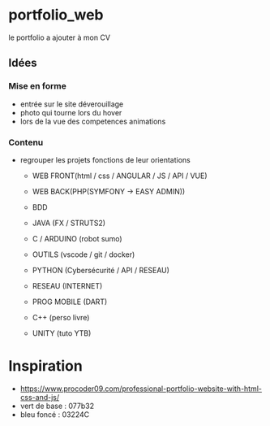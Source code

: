 # portfolio_web
le portfolio a ajouter à mon CV

## Idées
### Mise en forme
- entrée sur le site déverouillage
- photo qui tourne lors du hover
- lors de la vue des competences animations

### Contenu
- regrouper les projets fonctions de leur orientations
    - WEB FRONT(html / css / ANGULAR / JS / API / VUE)
    - WEB BACK(PHP(SYMFONY -> EASY ADMIN))
    - BDD
    - JAVA (FX / STRUTS2)
    - C / ARDUINO (robot sumo)
    - OUTILS (vscode / git / docker)
    - PYTHON (Cybersécurité / API / RESEAU)
    - RESEAU (INTERNET)
    - PROG MOBILE (DART)

    - C++ (perso livre)
    - UNITY (tuto YTB) 


# Inspiration

- https://www.procoder09.com/professional-portfolio-website-with-html-css-and-js/
- vert de base : 077b32
- bleu foncé : 03224C
